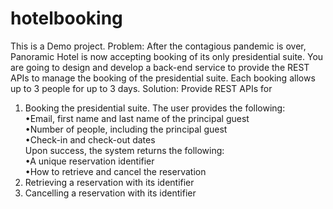 # hotelbooking

This is a Demo project.
Problem:
After the contagious pandemic is over, Panoramic Hotel is now accepting booking of its only
presidential suite. You are going to design and develop a back-end service to provide the REST APIs to
manage the booking of the presidential suite. Each booking allows up to 3 people for up to 3 days.
Solution: Provide REST APIs for
1. Booking the presidential suite. The user provides the following:
  <br/> •Email, first name and last name of the principal guest
  <br/> •Number of people, including the principal guest
  <br/> •Check-in and check-out dates
<br/>Upon success, the system returns the following:
  <br/> •A unique reservation identifier
  <br/> •How to retrieve and cancel the reservation
2. Retrieving a reservation with its identifier
3. Cancelling a reservation with its identifier
